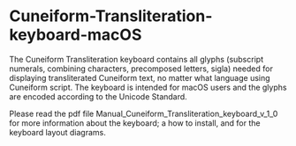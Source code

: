 # Cuneiform-Transliteration-keyboard-macOS
The Cuneiform Transliteration keyboard contains all glyphs (subscript numerals, combining characters, precomposed letters, sigla) needed for displaying transliterated Cuneiform text, no matter what language using Cuneiform script. The keyboard is intended for macOS users and the glyphs are encoded according to the Unicode Standard.

Please read the pdf file Manual_Cuneiform_Transliteration_keyboard_v_1_0 for more information about the keyboard; a how to install, and for the keyboard layout diagrams.
